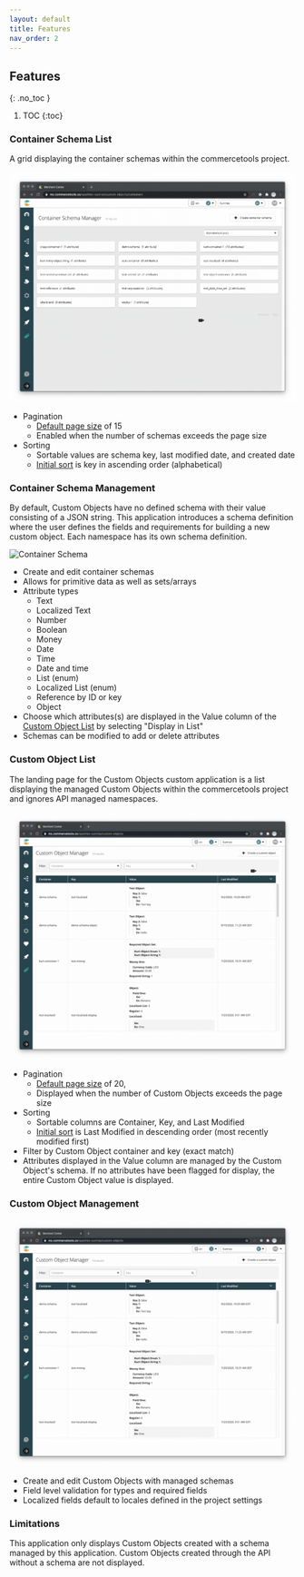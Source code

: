 ```yaml
---
layout: default
title: Features
nav_order: 2
---
```


<!--prettier-ignore-start-->
## Features
{: .no_toc }

1. TOC 
{:toc}

<!--prettier-ignore-end-->

### Container Schema List

A grid displaying the container schemas within the commercetools project.

![Schemas List](./assets/schemas-list.gif)

- Pagination
  - [Default page size](https://github.com/commercetools/commercetools-mc-custom-objects-starter/blob/f4ca9b17b9b554c0c4ed68a845e0b01dad80b219/src/components/container-list/constants.js#L8)
    of 15
  - Enabled when the number of schemas exceeds the page size
- Sorting
  - Sortable values are schema key, last modified date, and created date
  - [Initial sort](https://github.com/commercetools/commercetools-mc-custom-objects-starter/blob/f4ca9b17b9b554c0c4ed68a845e0b01dad80b219/src/components/container-list/container-list.js#L51)
    is key in ascending order (alphabetical)

### Container Schema Management

By default, Custom Objects have no defined schema with their value consisting of
a JSON string. This application introduces a schema definition where the user
defines the fields and requirements for building a new custom object. Each
namespace has its own schema definition.

![Container Schema](assets/schema-management.gif)

- Create and edit container schemas
- Allows for primitive data as well as sets/arrays
- Attribute types
  - Text
  - Localized Text
  - Number
  - Boolean
  - Money
  - Date
  - Time
  - Date and time
  - List (enum)
  - Localized List (enum)
  - Reference by ID or key
  - Object
- Choose which attributes(s) are displayed in the Value column of the
  [Custom Object List](#custom-object-list) by selecting "Display in List"
- Schemas can be modified to add or delete attributes

### Custom Object List

The landing page for the Custom Objects custom application is a list displaying
the managed Custom Objects within the commercetools project and ignores API
managed namespaces.

![Custom Objects List](assets/custom-objects-list.gif)

- Pagination
  - [Default page size](https://github.com/commercetools/commercetools-mc-custom-objects-starter/blob/aa1d8c00b0a26359b7ec006ca286877a992651e5/src/components/custom-objects-list/constants.js#L16)
    of 20,
  - Displayed when the number of Custom Objects exceeds the page size
- Sorting
  - Sortable columns are Container, Key, and Last Modified
  - [Initial sort](https://github.com/commercetools/commercetools-mc-custom-objects-starter/blob/aa1d8c00b0a26359b7ec006ca286877a992651e5/src/components/custom-objects-list/custom-objects-list.js#L47)
    is Last Modified in descending order (most recently modified first)
- Filter by Custom Object container and key (exact match)
- Attributes displayed in the Value column are managed by the Custom Object's
  schema. If no attributes have been flagged for display, the entire Custom
  Object value is displayed.

### Custom Object Management

![Custom Object](assets/custom-object-management.gif)

- Create and edit Custom Objects with managed schemas
- Field level validation for types and required fields
- Localized fields default to locales defined in the project settings

### Limitations

This application only displays Custom Objects created with a schema managed by
this application. Custom Objects created through the API without a schema are
not displayed.
